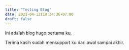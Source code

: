 ```yaml
---
title: "Testing Blog"
date: 2021-04-12T10:34:36+07:00
draft: false
---
```


Ini adalah blog hugo pertama ku,

Terima kasih sudah mensupport ku dari awal sampai akhir.

